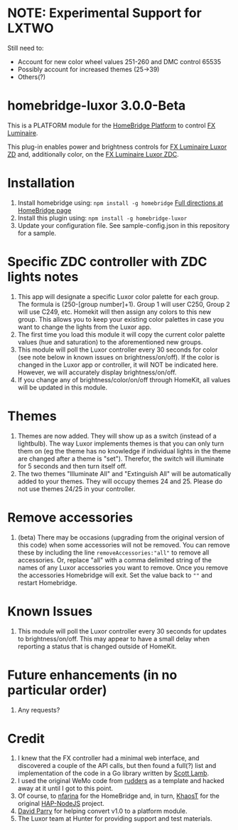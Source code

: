 # NOTE: Experimental Support for LXTWO
Still need to:
* Account for new color wheel values 251-260 and DMC control 65535
* Possibly account for increased themes (25->39)
* Others(?)


# homebridge-luxor 3.0.0-Beta

This is a PLATFORM module for the [HomeBridge Platform](https://github.com/nfarina/homebridge) to control [FX Luminaire](http://www.FXL.com).  

This plug-in enables power and brightness controls for [FX Luminaire Luxor ZD](http://www.fxl.com/product/power-and-control/luxor-zd) and, additionally color, on the [FX Luminaire Luxor ZDC](http://www.fxl.com/product/power-and-control/luxor-zdc).  

# Installation

1. Install homebridge using: `npm install -g homebridge` [Full directions at HomeBridge page](https://github.com/nfarina/homebridge)
1. Install this plugin using: `npm install -g homebridge-luxor`
1. Update your configuration file. See sample-config.json in this repository for a sample.

# Specific ZDC controller with ZDC lights notes
1. This app will designate a specific Luxor color palette for each group.  The formula is (250-[group number]+1).  Group 1 will user C250, Group 2 will use C249, etc.  Homekit will then assign any colors to this new group.  This allows you to keep your existing color palettes in case you want to change the lights from the Luxor app.
1. The first time you load this module it will copy the current color palette values (hue and saturation) to the aforementioned new groups.
1. This module will poll the Luxor controller every 30 seconds for color (see note below in known issues on brightness/on/off).  If the color is changed in the Luxor app or controller, it will NOT be indicated here.  However, we will accurately display brightness/on/off.  
1. If you change any of brightness/color/on/off through HomeKit, all values will be updated in this module.

# Themes
1. Themes are now added.  They will show up as a switch (instead of a lightbulb).  The way Luxor implements themes is that you can only turn them on (eg the theme has no knowledge if individual lights in the theme are changed after a theme is "set").  Therefor, the switch will illuminate for 5 seconds and then turn itself off.
1. The two themes "Illuminate All" and "Extinguish All" will be automatically added to your themes.  They will occupy themes 24 and 25.  Please do not use themes 24/25 in your controller.

# Remove accessories
1.  (beta) There may be occasions (upgrading from the original version of this code) when some accessories will not be removed.  You can remove these by including the line `removeAccessories:"all"` to remove all accessories.  Or, replace "all" with a comma delimited string of the names of any Luxor accessories you want to remove.  Once you remove the accessories Homebridge will exit.  Set the value back to `""` and restart Homebridge.


# Known Issues
1. This module will poll the Luxor controller every 30 seconds for updates to brightness/on/off.  This may appear to have a small delay when reporting a status that is changed outside of HomeKit.


# Future enhancements (in no particular order)
1. Any requests?


# Credit

1.  I knew that the FX controller had a minimal web interface, and discovered a couple of the API calls, but then found a full(?) list and implementation of the code in a Go library written by [Scott Lamb](https://github.com/scottlamb/luxor).
2.  I used the original WeMo code from [rudders](https://github.com/rudders/homebridge-wemo) as a template and hacked away at it until I got to this point.
3.  Of course, to [nfarina](https://github.com/nfarina/homebridge) for the HomeBridge and, in turn, [KhaosT](http://twitter.com/khaost) for the original [HAP-NodeJS](https://github.com/KhaosT/HAP-NodeJS) project.
4.  [David Parry](https://github.com/devbobo) for helping convert v1.0 to a platform module.
5.  The Luxor team at Hunter for providing support and test materials.
